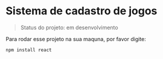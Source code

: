 <h1> Sistema de cadastro de jogos</h1>

> Status do projeto: em desenvolvimento

Para rodar esse projeto na sua maquna, por favor digite:

```
npm install react
```
